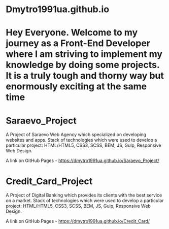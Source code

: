# Dmytro1991ua.github.io

# Hey Everyone. Welcome to my journey as a Front-End Developer where I am striving to implement my knowledge by doing some projects. It is a truly tough and thorny way but enormously exciting at the same time

# Saraevo_Project

A Project of Saraevo Web Agency which specialized on developing websites and apps. 
Stack of technologies which were used to develop a particular project: HTML/HTML5, CSS3, SCSS, BEM, JS, Gulp, Responsive Web Design.

A link on GitHub Pages - https://dmytro1991ua.github.io/Saraevo_Project/


# Credit_Card_Project

A Project of Digital Banking which provides its clients with the best service on a market. 
Stack of technologies which were used to develop a particular project: HTML/HTML5, CSS3, SCSS, BEM, JS, Gulp, Responsive Web Design.

A link on GitHub Pages - https://dmytro1991ua.github.io/Credit_Card/

